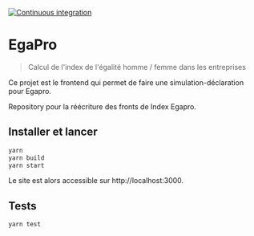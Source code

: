 [![Continuous integration](https://github.com/SocialGouv/egapro-next/actions/workflows/continuous-integration.yml/badge.svg?branch=master)](https://github.com/SocialGouv/egapro-next/actions/workflows/continuous-integration.yml)

# EgaPro

> Calcul de l'index de l'égalité homme / femme dans les entreprises

Ce projet est le frontend qui permet de faire une simulation-déclaration pour Egapro.

Repository pour la réécriture des fronts de Index Egapro.

## Installer et lancer

```bash
yarn
yarn build
yarn start
```

Le site est alors accessible sur http://localhost:3000.

## Tests

```bash
yarn test
```


